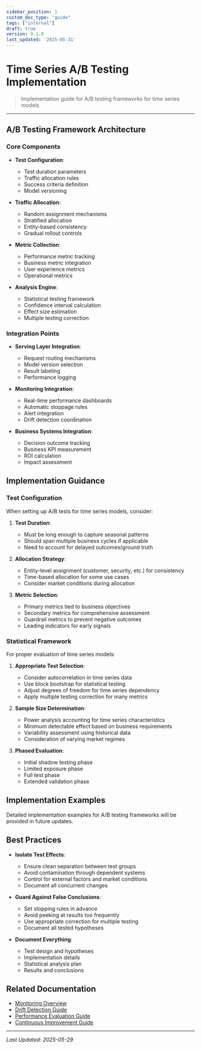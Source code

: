 ```yaml
---
sidebar_position: 1
custom_doc_type: "guide"
tags: ["internal"]
draft: true
version: 0.1.0
last_updated: '2025-05-31'
---
```


# Time Series A/B Testing Implementation

> Implementation guide for A/B testing frameworks for time series models

---

## A/B Testing Framework Architecture

### Core Components

* **Test Configuration**:
  * Test duration parameters
  * Traffic allocation rules
  * Success criteria definition
  * Model versioning

* **Traffic Allocation**:
  * Random assignment mechanisms
  * Stratified allocation
  * Entity-based consistency
  * Gradual rollout controls

* **Metric Collection**:
  * Performance metric tracking
  * Business metric integration
  * User experience metrics
  * Operational metrics

* **Analysis Engine**:
  * Statistical testing framework
  * Confidence interval calculation
  * Effect size estimation
  * Multiple testing correction

### Integration Points

* **Serving Layer Integration**:
  * Request routing mechanisms
  * Model version selection
  * Result labeling
  * Performance logging

* **Monitoring Integration**:
  * Real-time performance dashboards
  * Automatic stoppage rules
  * Alert integration
  * Drift detection coordination

* **Business Systems Integration**:
  * Decision outcome tracking
  * Business KPI measurement
  * ROI calculation
  * Impact assessment

## Implementation Guidance

### Test Configuration

When setting up A/B tests for time series models, consider:

1. **Test Duration**:
   * Must be long enough to capture seasonal patterns
   * Should span multiple business cycles if applicable
   * Need to account for delayed outcomes/ground truth

2. **Allocation Strategy**:
   * Entity-level assignment (customer, security, etc.) for consistency
   * Time-based allocation for some use cases
   * Consider market conditions during allocation

3. **Metric Selection**:
   * Primary metrics tied to business objectives
   * Secondary metrics for comprehensive assessment
   * Guardrail metrics to prevent negative outcomes
   * Leading indicators for early signals

### Statistical Framework

For proper evaluation of time series models:

1. **Appropriate Test Selection**:
   * Consider autocorrelation in time series data
   * Use block bootstrap for statistical testing
   * Adjust degrees of freedom for time series dependency
   * Apply multiple testing correction for many metrics

2. **Sample Size Determination**:
   * Power analysis accounting for time series characteristics
   * Minimum detectable effect based on business requirements
   * Variability assessment using historical data
   * Consideration of varying market regimes

3. **Phased Evaluation**:
   * Initial shadow testing phase
   * Limited exposure phase
   * Full test phase
   * Extended validation phase

## Implementation Examples

Detailed implementation examples for A/B testing frameworks will be provided in future updates.

## Best Practices

* **Isolate Test Effects**:
  * Ensure clean separation between test groups
  * Avoid contamination through dependent systems
  * Control for external factors and market conditions
  * Document all concurrent changes

* **Guard Against False Conclusions**:
  * Set stopping rules in advance
  * Avoid peeking at results too frequently
  * Use appropriate correction for multiple testing
  * Document all tested hypotheses

* **Document Everything**:
  * Test design and hypotheses
  * Implementation details
  * Statistical analysis plan
  * Results and conclusions

## Related Documentation

* [Monitoring Overview](./ts-implementation-monitoring.md)
* [Drift Detection Guide](./ts-implementation-monitoring-drift.md)
* [Performance Evaluation Guide](./ts-implementation-monitoring-performance.md)
* [Continuous Improvement Guide](./ts-implementation-monitoring-improvement.md)

---

*Last Updated: 2025-05-29*